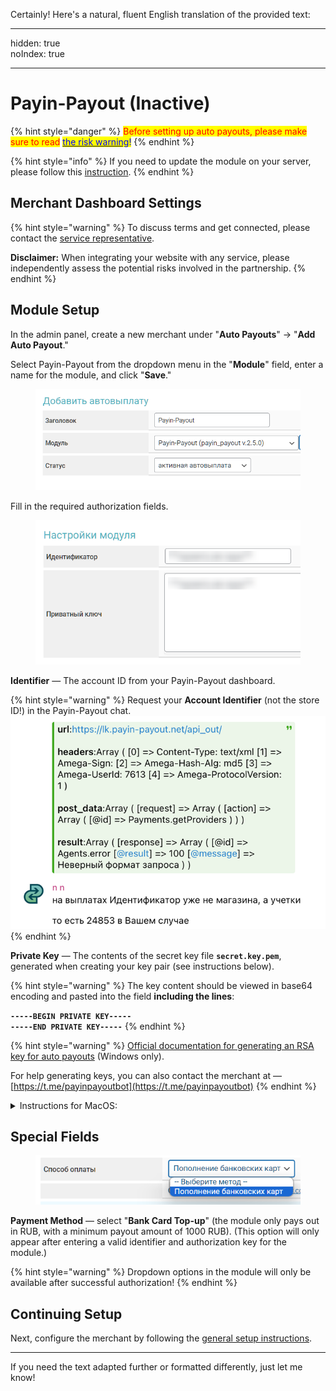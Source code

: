 Certainly! Here's a natural, fluent English translation of the provided text:

---

hidden: true  
noIndex: true

---

# Payin-Payout (Inactive)

{% hint style="danger" %}
<mark style="color:red;">Before setting up auto payouts, please make sure to read</mark> [<mark style="color:blue;">the risk warning</mark>](https://premiumexchanger.com/wiki/preduprezhdenie-auto/)<mark style="color:blue;">!</mark>
{% endhint %}

{% hint style="info" %}
If you need to update the module on your server, please follow this [instruction](https://premium.gitbook.io/rukovodstvo-polzovatelya/osnovnye-nastroiki/faq/kak-obnovit-faily-na-servere#moduli-avtovyplat).
{% endhint %}

## Merchant Dashboard Settings

{% hint style="warning" %}
To discuss terms and get connected, please contact the [service representative](https://t.me/Payin_payoutt).

**Disclaimer:** When integrating your website with any service, please independently assess the potential risks involved in the partnership.
{% endhint %}

## **Module Setup**

In the admin panel, create a new merchant under "**Auto Payouts**" -> "**Add Auto Payout**."

Select Payin-Payout from the dropdown menu in the "**Module**" field, enter a name for the module, and click "**Save**."

<figure><img src="../../../.gitbook/assets/image (1568).png" alt="" width="496"><figcaption></figcaption></figure>

Fill in the required authorization fields.

<figure><img src="../../../.gitbook/assets/image (1569).png" alt="" width="455"><figcaption></figcaption></figure>

**Identifier** — The account ID from your Payin-Payout dashboard.

{% hint style="warning" %}
Request your **Account Identifier** (not the store ID!) in the Payin-Payout chat.  
![](<../../../.gitbook/assets/image (525).png>)
{% endhint %}

**Private Key** — The contents of the secret key file **`secret.key.pem`**, generated when creating your key pair (see instructions below).

{% hint style="warning" %}
The key content should be viewed in base64 encoding and pasted into the field **including the lines**:

**`-----BEGIN PRIVATE KEY-----`**  
**`-----END PRIVATE KEY-----`**
{% endhint %}

{% hint style="warning" %}
[Official documentation for generating an RSA key for auto payouts](https://github.com/payin-payout/payout-api/blob/2.0/docs/README.md#%D0%B3%D0%B5%D0%BD%D0%B5%D1%80%D0%B0%D1%86%D0%B8%D1%8F-%D0%BF%D1%80%D0%B8%D0%B2%D0%B0%D1%82%D0%BD%D0%BE%D0%B3%D0%BE-%D0%BA%D0%BB%D1%8E%D1%87%D0%B0) (Windows only).

For help generating keys, you can also contact the merchant at — [https://t.me/payinpayoutbot](https://t.me/payinpayoutbot)
{% endhint %}

<details>

<summary>Instructions for MacOS:</summary>

On MacOS, you need to:

---

If you want me to continue with the MacOS instructions or translate any other part, just let me know!

Here is a natural English translation of the provided text:

---

* Install [OpenSSL](https://macappstore.org/openssl/)
* Use the following script to generate the key:  
  ```bash
  #!/bin/bash
  openssl rand -out random 1048576
  openssl genrsa -out secret.key.pem -rand random 1024
  openssl rsa -in secret.key.pem -pubout -outform DER -out public.key
  openssl rsa -inform pem -in secret.key.pem -outform der -out secret.key
  ```
* Open Terminal and run the command:  
  ```bash
  bash /Users/your_username/Desktop/openssl_gen_key.sh
  ```
* After the keys are generated, they will be located in your user folder.

  <figure><img src="../../../.gitbook/assets/image (524).png" alt="" width="317"><figcaption></figcaption></figure>

* Send the **`public.key`** file to the Payin-Payout chat so they can add it to their server.
* Download and open the **TextEdit** application.
* Open the **`secret.key.pem`** file in TextEdit.  
  ![](<../../../.gitbook/assets/image (526).png>)

- Copy the entire text content of the file, including the lines  
  **`-----BEGIN PRIVATE KEY-----`** and **`-----END PRIVATE KEY-----`**  
  ![](<../../../.gitbook/assets/image (527).png>)
- [Set up a cron job](https://premium.gitbook.io/main/osnovnye-nastroiki/faq/kak-sozdat-zadanie-cron-na-servere) to run the autopayout module.

</details>

## Special Fields

<figure><img src="../../../.gitbook/assets/image (1570).png" alt="" width="431"><figcaption></figcaption></figure>

**Payment Method** — select "**Bank Card Top-up**" (the module only pays out in RUB, with a minimum payout amount of 1000 RUB). (This option will only appear after entering a valid identifier and authorization key for the module.)

{% hint style="warning" %}
Dropdown options in the module will only be available after successful authorization!
{% endhint %}

## Continuing Setup

Next, configure the merchant by following the [general setup instructions](https://premium.gitbook.io/rukovodstvo-polzovatelya/osnovnye-nastroiki/merchanty-i-avtovyplaty/avtovyplaty/obshie-nastroiki-merchantov-avtovyplat).

---

If you need the text adapted further or formatted differently, just let me know!